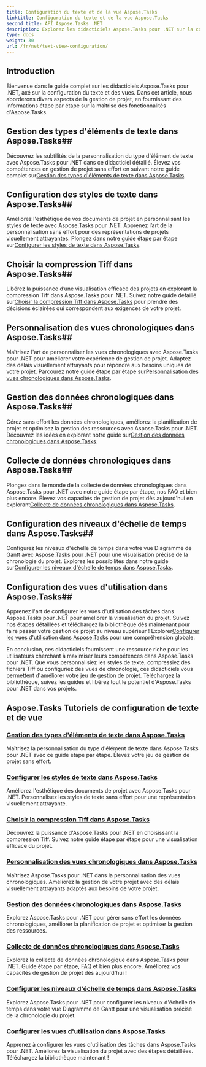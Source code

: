 ```yaml
---
title: Configuration du texte et de la vue Aspose.Tasks
linktitle: Configuration du texte et de la vue Aspose.Tasks
second_title: API Aspose.Tasks .NET
description: Explorez les didacticiels Aspose.Tasks pour .NET sur la configuration du texte et des vues. Maîtrisez les styles de texte, la compression Tiff, les vues chronologiques et bien plus encore pour une gestion de projet améliorée.
type: docs
weight: 30
url: /fr/net/text-view-configuration/
---
```

## Introduction

Bienvenue dans le guide complet sur les didacticiels Aspose.Tasks pour .NET, axé sur la configuration du texte et des vues. Dans cet article, nous aborderons divers aspects de la gestion de projet, en fournissant des informations étape par étape sur la maîtrise des fonctionnalités d'Aspose.Tasks.

## Gestion des types d'éléments de texte dans Aspose.Tasks## 
 Découvrez les subtilités de la personnalisation du type d'élément de texte avec Aspose.Tasks pour .NET dans ce didacticiel détaillé. Élevez vos compétences en gestion de projet sans effort en suivant notre guide complet sur[Gestion des types d'éléments de texte dans Aspose.Tasks](./text-item-types/). 

## Configuration des styles de texte dans Aspose.Tasks## 
Améliorez l'esthétique de vos documents de projet en personnalisant les styles de texte avec Aspose.Tasks pour .NET. Apprenez l’art de la personnalisation sans effort pour des représentations de projets visuellement attrayantes. Plongez dans notre guide étape par étape sur[Configurer les styles de texte dans Aspose.Tasks](./text-styles/).

## Choisir la compression Tiff dans Aspose.Tasks## 
 Libérez la puissance d’une visualisation efficace des projets en explorant la compression Tiff dans Aspose.Tasks pour .NET. Suivez notre guide détaillé sur[Choisir la compression Tiff dans Aspose.Tasks](./tiff-compression/) pour prendre des décisions éclairées qui correspondent aux exigences de votre projet.

## Personnalisation des vues chronologiques dans Aspose.Tasks## 
 Maîtrisez l'art de personnaliser les vues chronologiques avec Aspose.Tasks pour .NET pour améliorer votre expérience de gestion de projet. Adaptez des délais visuellement attrayants pour répondre aux besoins uniques de votre projet. Parcourez notre guide étape par étape sur[Personnalisation des vues chronologiques dans Aspose.Tasks](./timeline-views/).

## Gestion des données chronologiques dans Aspose.Tasks## 
Gérez sans effort les données chronologiques, améliorez la planification de projet et optimisez la gestion des ressources avec Aspose.Tasks pour .NET. Découvrez les idées en explorant notre guide sur[Gestion des données chronologiques dans Aspose.Tasks](./timephased-data/).

## Collecte de données chronologiques dans Aspose.Tasks## 
 Plongez dans le monde de la collecte de données chronologiques dans Aspose.Tasks pour .NET avec notre guide étape par étape, nos FAQ et bien plus encore. Élevez vos capacités de gestion de projet dès aujourd'hui en explorant[Collecte de données chronologiques dans Aspose.Tasks](./timephased-data-collection/).

## Configuration des niveaux d'échelle de temps dans Aspose.Tasks## 
 Configurez les niveaux d'échelle de temps dans votre vue Diagramme de Gantt avec Aspose.Tasks pour .NET pour une visualisation précise de la chronologie du projet. Explorez les possibilités dans notre guide sur[Configurer les niveaux d'échelle de temps dans Aspose.Tasks](./timescale-tiers/).

## Configuration des vues d'utilisation dans Aspose.Tasks## 
Apprenez l'art de configurer les vues d'utilisation des tâches dans Aspose.Tasks pour .NET pour améliorer la visualisation du projet. Suivez nos étapes détaillées et téléchargez la bibliothèque dès maintenant pour faire passer votre gestion de projet au niveau supérieur ! Explorer[Configurer les vues d'utilisation dans Aspose.Tasks](./usage-views/) pour une compréhension globale.

En conclusion, ces didacticiels fournissent une ressource riche pour les utilisateurs cherchant à maximiser leurs compétences dans Aspose.Tasks pour .NET. Que vous personnalisiez les styles de texte, compressiez des fichiers Tiff ou configuriez des vues de chronologie, ces didacticiels vous permettent d'améliorer votre jeu de gestion de projet. Téléchargez la bibliothèque, suivez les guides et libérez tout le potentiel d'Aspose.Tasks pour .NET dans vos projets.
## Aspose.Tasks Tutoriels de configuration de texte et de vue
### [Gestion des types d'éléments de texte dans Aspose.Tasks](./text-item-types/)
Maîtrisez la personnalisation du type d'élément de texte dans Aspose.Tasks pour .NET avec ce guide étape par étape. Élevez votre jeu de gestion de projet sans effort.
### [Configurer les styles de texte dans Aspose.Tasks](./text-styles/)
Améliorez l'esthétique des documents de projet avec Aspose.Tasks pour .NET. Personnalisez les styles de texte sans effort pour une représentation visuellement attrayante.
### [Choisir la compression Tiff dans Aspose.Tasks](./tiff-compression/)
Découvrez la puissance d'Aspose.Tasks pour .NET en choisissant la compression Tiff. Suivez notre guide étape par étape pour une visualisation efficace du projet.
### [Personnalisation des vues chronologiques dans Aspose.Tasks](./timeline-views/)
Maîtrisez Aspose.Tasks pour .NET dans la personnalisation des vues chronologiques. Améliorez la gestion de votre projet avec des délais visuellement attrayants adaptés aux besoins de votre projet.
### [Gestion des données chronologiques dans Aspose.Tasks](./timephased-data/)
Explorez Aspose.Tasks pour .NET pour gérer sans effort les données chronologiques, améliorer la planification de projet et optimiser la gestion des ressources.
### [Collecte de données chronologiques dans Aspose.Tasks](./timephased-data-collection/)
Explorez la collecte de données chronologique dans Aspose.Tasks pour .NET. Guide étape par étape, FAQ et bien plus encore. Améliorez vos capacités de gestion de projet dès aujourd'hui !
### [Configurer les niveaux d'échelle de temps dans Aspose.Tasks](./timescale-tiers/)
Explorez Aspose.Tasks pour .NET pour configurer les niveaux d'échelle de temps dans votre vue Diagramme de Gantt pour une visualisation précise de la chronologie du projet.
### [Configurer les vues d'utilisation dans Aspose.Tasks](./usage-views/)
Apprenez à configurer les vues d'utilisation des tâches dans Aspose.Tasks pour .NET. Améliorez la visualisation du projet avec des étapes détaillées. Téléchargez la bibliothèque maintenant !
